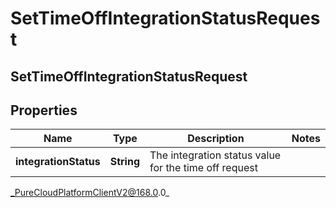 # SetTimeOffIntegrationStatusRequest

## SetTimeOffIntegrationStatusRequest

## Properties

|Name | Type | Description | Notes|
|------------ | ------------- | ------------- | -------------|
| **integrationStatus** | **String** | The integration status value for the time off request | |



_PureCloudPlatformClientV2@168.0.0_
